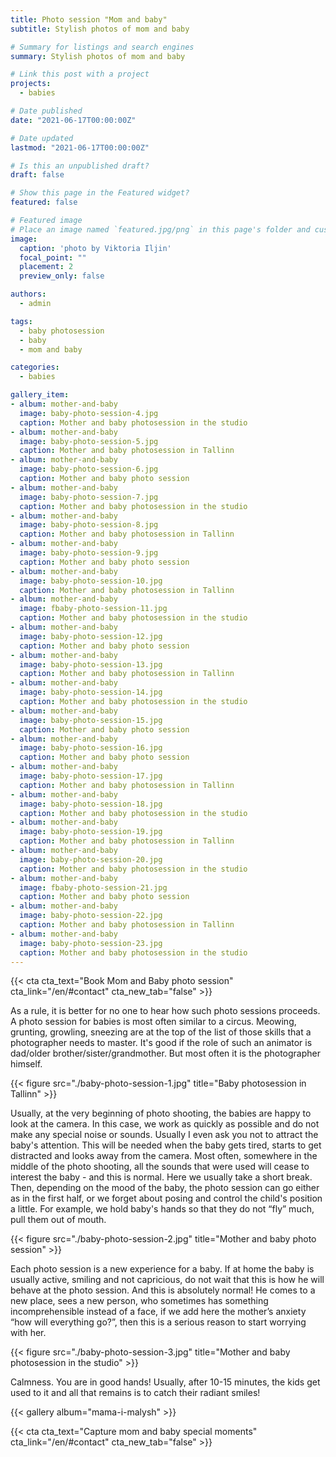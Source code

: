 ```yaml
---
title: Photo session "Mom and baby"
subtitle: Stylish photos of mom and baby

# Summary for listings and search engines
summary: Stylish photos of mom and baby

# Link this post with a project
projects: 
  - babies

# Date published
date: "2021-06-17T00:00:00Z"

# Date updated
lastmod: "2021-06-17T00:00:00Z"

# Is this an unpublished draft?
draft: false

# Show this page in the Featured widget?
featured: false

# Featured image
# Place an image named `featured.jpg/png` in this page's folder and customize its options here.
image:
  caption: 'photo by Viktoria Iljin'
  focal_point: ""
  placement: 2
  preview_only: false

authors:
  - admin

tags:
  - baby photosession
  - baby
  - mom and baby

categories:
  - babies

gallery_item:
- album: mother-and-baby
  image: baby-photo-session-4.jpg
  caption: Mother and baby photosession in the studio
- album: mother-and-baby
  image: baby-photo-session-5.jpg
  caption: Mother and baby photosession in Tallinn
- album: mother-and-baby
  image: baby-photo-session-6.jpg
  caption: Mother and baby photo session
- album: mother-and-baby
  image: baby-photo-session-7.jpg
  caption: Mother and baby photosession in the studio
- album: mother-and-baby
  image: baby-photo-session-8.jpg
  caption: Mother and baby photosession in Tallinn
- album: mother-and-baby
  image: baby-photo-session-9.jpg
  caption: Mother and baby photo session
- album: mother-and-baby
  image: baby-photo-session-10.jpg
  caption: Mother and baby photosession in Tallinn
- album: mother-and-baby
  image: fbaby-photo-session-11.jpg
  caption: Mother and baby photosession in the studio
- album: mother-and-baby
  image: baby-photo-session-12.jpg
  caption: Mother and baby photo session 
- album: mother-and-baby
  image: baby-photo-session-13.jpg
  caption: Mother and baby photosession in Tallinn
- album: mother-and-baby
  image: baby-photo-session-14.jpg
  caption: Mother and baby photosession in the studio
- album: mother-and-baby
  image: baby-photo-session-15.jpg
  caption: Mother and baby photo session
- album: mother-and-baby
  image: baby-photo-session-16.jpg
  caption: Mother and baby photo session
- album: mother-and-baby
  image: baby-photo-session-17.jpg
  caption: Mother and baby photosession in Tallinn
- album: mother-and-baby
  image: baby-photo-session-18.jpg
  caption: Mother and baby photosession in the studio
- album: mother-and-baby
  image: baby-photo-session-19.jpg
  caption: Mother and baby photosession in Tallinn
- album: mother-and-baby
  image: baby-photo-session-20.jpg
  caption: Mother and baby photosession in the studio
- album: mother-and-baby
  image: fbaby-photo-session-21.jpg
  caption: Mother and baby photo session
- album: mother-and-baby
  image: baby-photo-session-22.jpg
  caption: Mother and baby photosession in Tallinn
- album: mother-and-baby
  image: baby-photo-session-23.jpg
  caption: Mother and baby photosession in the studio
---
```

{{< cta cta_text="Book Mom and Baby photo session" cta_link="/en/#contact" cta_new_tab="false" >}}

As a rule, it is better for no one to hear how such photo sessions proceeds. A photo session for babies is most often similar to a circus. Meowing, grunting, growling, sneezing are at the top of the list of those skills that a photographer needs to master. It's good if the role of such an animator is dad/older brother/sister/grandmother. But most often it is the photographer himself.

{{< figure src="./baby-photo-session-1.jpg" title="Baby photosession in Tallinn" >}}

Usually, at the very beginning of photo shooting, the babies are happy to look at the camera. In this case, we work as quickly as possible and do not make any special noise or  sounds. Usually I even ask you not to attract the baby's attention. This will be needed when the baby gets tired, starts to get distracted and looks away from the camera.
Most often, somewhere in the middle of the photo shooting, all the sounds that were used will cease to interest the baby - and this is normal. Here we usually take a short break.
Then, depending on the mood of the baby, the photo session can go either as in the first half, or we forget about posing and control the child's position a little. For example, we hold baby's hands so that they do not “fly” much, pull them out of mouth.

{{< figure src="./baby-photo-session-2.jpg" title="Mother and baby photo session" >}}

Each photo session is a new experience for a baby. If at home the baby is usually active, smiling and not capricious, do not wait that this is how he will behave at the photo session. And this is absolutely normal! He comes to a new place, sees a new person, who sometimes has something incomprehensible instead of a face, if we add here the mother’s anxiety “how will everything go?”, then this is a serious reason to start worrying with her.

{{< figure src="./baby-photo-session-3.jpg" title="Mother and baby photosession in the studio" >}}

Calmness. You are in good hands! Usually, after 10-15 minutes, the kids get used to it and all that remains is to catch their radiant smiles!

{{< gallery album="mama-i-malysh" >}}

{{< cta cta_text="Capture mom and baby special moments" cta_link="/en/#contact" cta_new_tab="false" >}}